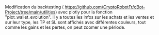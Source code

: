 Modification du backtesting ( https://github.com/CryptoRobotFr/cBot-Project/tree/main/utilities) avec plotly pour la fonction "plot_wallet_evolution".
Il y a toutes les infos sur les achats et les ventes et sur leur type,
les TP et SL sont affichés avec différentes couleurs, tout comme les gains et les pertes, on peut zoomer une période.
